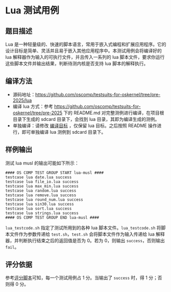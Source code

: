 # Lua 测试用例

## 题目描述

Lua 是一种轻量级的、快速的脚本语言，常用于嵌入式编程和扩展应用程序。它的设计目标是简单、灵活并且易于嵌入其他应用程序中。本测试用例会将编译好的 lua 解释器作为输入的可执行文件，并且传入一系列的 lua 脚本文件，要求你运行这些脚本文件并输出结果，判断待测内核是否支持 lua 脚本的解释执行。


## 编译方法

- 源码地址：https://github.com/oscomp/testsuits-for-oskernel/tree/pre-2025/lua
- 编译 lua 方式：参考 https://github.com/oscomp/testsuits-for-oskernel/tree/pre-2025 下的 README.md 对完整测例进行编译，在项目根目录下生成的 sdcard 目录下，会找到 lua 目录，其即为编译生成的测例。
- 单独编译：请修改 [编译目标](https://github.com/oscomp/testsuits-for-oskernel/blob/pre-2025/Makefile.sub#L14) ，仅保留 lua 目标。之后按照 README 操作进行，即可单独编译 lua 测例到 sdcard 目录下。



## 样例输出

测试 lua musl 的输出可能如下所示：
```
#### OS COMP TEST GROUP START lua-musl ####
testcase lua date.lua success
testcase lua file_io.lua success
testcase lua max_min.lua success
testcase lua random.lua success
testcase lua remove.lua success
testcase lua round_num.lua success
testcase lua sin30.lua success
testcase lua sort.lua success
testcase lua strings.lua success
#### OS COMP TEST GROUP END lua-musl ####
```

`lua_testcode.sh` 指定了测试所用到的各种 lua 脚本文件。`lua_testcode.sh` 将脚本文件作为参数传递给 `test.sh`，`test.sh` 会将脚本文件作为输入传递给 lua 解释器，并判断执行结束之后的返回值是否为 0。若为 0，则输出 `success`，否则输出 `fail`。


## 评分依据

参考[评分脚本](../../judge/judge_lua.py)可知，每一个测试用例占 1 分。当输出了 `success` 时，得 1 分；否则得 0 分。